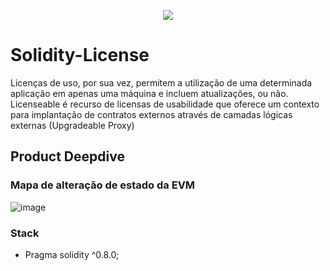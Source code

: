 <p align="center">    
    <img src="https://license.rocks/wp-content/uploads/2020/08/home-4.svg" />
</p>

# Solidity-License

Licenças de uso, por sua vez, permitem a utilização de uma determinada aplicação em apenas uma máquina e incluem atualizações, ou não. Licenseable é recurso de licensas de usabilidade que oferece um contexto para implantação de contratos externos através de camadas lógicas externas (Upgradeable Proxy)

## Product Deepdive

### Mapa de alteração de estado da EVM


![image](https://user-images.githubusercontent.com/93963677/170633682-478a81de-23e0-4e51-8b20-1c8e662b8039.png)

### Stack
 - Pragma solidity ^0.8.0; 
